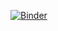 [![Binder](https://mybinder.org/badge_logo.svg)](https://mybinder.org/v2/gh/datacite/notebooks/master?filepath=pid-graph%2Fr-grant-publications%2Fr-grant-publications.ipynb)
